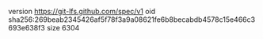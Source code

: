 version https://git-lfs.github.com/spec/v1
oid sha256:269beab2345426af5f78f3a9a08621fe6b8becabdb4578c15e466c3693e638f3
size 6304
